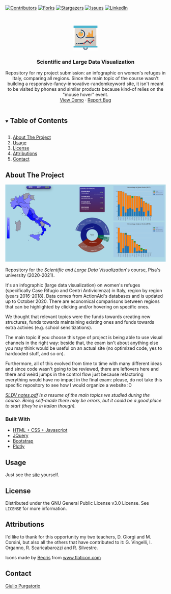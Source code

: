 [![Contributors][contributors-shield]][contributors-url]
[![Forks][forks-shield]][forks-url]
[![Stargazers][stars-shield]][stars-url]
[![Issues][issues-shield]][issues-url]
[![LinkedIn][linkedin-shield]][linkedin-url]


<br />
<p align="center">
  <a href="https://github.com/GPurgatorio/md-scientific-and-large-data-visualization">
    <img src="img/infographic.png" alt="Logo" width="80" height="80">
  </a>

  <h3 align="center">Scientific and Large Data Visualization</h3>

  <p align="center">
    Repository for my project submission: an infographic on women's refuges in Italy, comparing all regions. Since the main topic of the course wasn't building a responsive-fancy-innovative-randomkeyword site, it isn't meant to be visited by phones and similar products because kind-of relies on the "mouse hover" event. 
    <br />
	<a href="https://gpurgatorio.github.io/md-scientific-and-large-data-visualization/">View Demo</a>
	·
    <a href="https://github.com/GPurgatorio/md-scientific-and-large-data-visualization/issues">Report Bug</a>
  </p>
</p>



<details open="open">
  <summary><h2 style="display: inline-block">Table of Contents</h2></summary>
  <ol>
    <li><a href="#about-the-project">About The Project</a></li>
    <li><a href="#usage">Usage</a></li>
    <li><a href="#license">License</a></li>
	<li><a href="#attributions">Attributions</a></li>
    <li><a href="#contact">Contact</a></li>
  </ol>
</details>



## About The Project

[![Screenshot][product-screenshot]](https://gpurgatorio.github.io/md-scientific-and-large-data-visualization/)

Repository for the _Scientific and Large Data Visualization_'s course, Pisa's university (2020-2021).

It's an infographic (large data visualization) on women's refuges (specifically Case Rifugio and Centri Antiviolenza) in Italy, region by region (years 2016-2018).
Data comes from ActionAid's databases and is updated up to October 2020. There are economical comparisons between regions that can be highlighted by clicking and/or hovering on specific ones. 

We thought that relevant topics were the funds towards creating new structures, funds towards maintaining existing ones and funds towards extra activies (e.g. school sensitizations).

The main topic if you choose this type of project is being able to use visual channels in the right way: beside that, the exam isn't about anything else you may think would be useful on an actual site (no optimized code, yes to hardcoded stuff, and so on). 

Furthermore, all of this evolved from time to time with many different ideas and since code wasn't going to be reviewed, there are leftovers here and there and weird jumps in the control flow just because refactoring everything would have no impact in the final exam: please, do not take this specific repository to see how I would organize a website :D

_[SLDV notes.pdf](https://github.com/GPurgatorio/md-scientific-and-large-data-visualization/blob/main/SLDV%20notes.pdf) is a resume of the main topics we studied during the course. Being self-made there may be errors, but it could be a good place to start (they're in italian though)._



### Built With

* [HTML + CSS + Javascript](https://blog.hubspot.com/marketing/web-design-html-css-javascript)
* [JQuery](https://jquery.com/)
* [Bootstrap](https://getbootstrap.com/)
* [Plotly](https://plotly.com/javascript/)


## Usage

Just see the [site](https://gpurgatorio.github.io/md-scientific-and-large-data-visualization/) yourself.


## License

Distributed under the GNU General Public License v3.0 License. See `LICENSE` for more information.


## Attributions 

I'd like to thank for this opportunity my two teachers, D. Giorgi and M. Corsini, but also all the others that have contributed to it: G. Vingelli, I. Organno, R. Scaricabarozzi and R. Silvestre.

<div>Icons made by <a href="https://www.flaticon.com/authors/becris" title="Becris">Becris</a> from <a href="https://www.flaticon.com/" title="Flaticon">www.flaticon.com</a></div>


## Contact

[Giulio Purgatorio](https://gpurgatorio.github.io/)



[contributors-shield]: https://img.shields.io/github/contributors/GPurgatorio/md-scientific-and-large-data-visualization.svg?style=for-the-badge
[contributors-url]: https://github.com/GPurgatorio/md-scientific-and-large-data-visualization/graphs/contributors
[forks-shield]: https://img.shields.io/github/forks/GPurgatorio/md-scientific-and-large-data-visualization.svg?style=for-the-badge
[forks-url]: https://github.com/GPurgatorio/md-scientific-and-large-data-visualization/network/members
[stars-shield]: https://img.shields.io/github/stars/GPurgatorio/md-scientific-and-large-data-visualization.svg?style=for-the-badge
[stars-url]: https://github.com/GPurgatorio/md-scientific-and-large-data-visualization/stargazers
[issues-shield]: https://img.shields.io/github/issues/GPurgatorio/md-scientific-and-large-data-visualization.svg?style=for-the-badge
[issues-url]: https://github.com/GPurgatorio/md-scientific-and-large-data-visualization/issues
[linkedin-shield]: https://img.shields.io/badge/-LinkedIn-black.svg?style=for-the-badge&logo=linkedin&colorB=555
[linkedin-url]: https://linkedin.com/in/GPurgatorio
[product-screenshot]: img/screenshot.png
